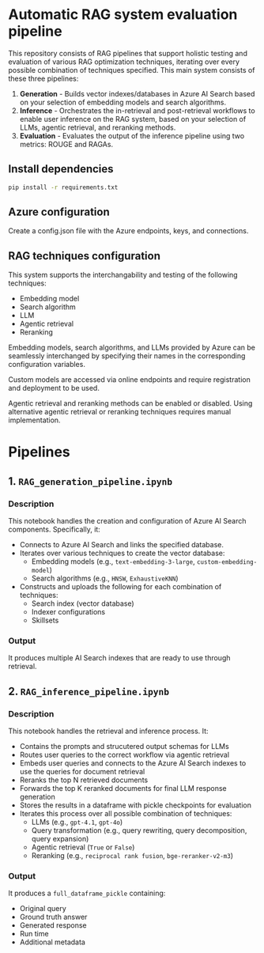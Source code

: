 # Automatic RAG system evaluation pipeline

This repository consists of RAG pipelines that support holistic testing and evaluation of various RAG optimization techniques, iterating over every possible combination of techniques specified. This main system consists of these three pipelines:

1. **Generation** - Builds vector indexes/databases in Azure AI Search based on your selection of embedding models and search algorithms.
2. **Inference** - Orchestrates the in-retrieval and post-retrieval workflows to enable user inference on the RAG system, based on your selection of LLMs, agentic retrieval, and reranking methods.
3. **Evaluation** - Evaluates the output of the inference pipeline using two metrics: ROUGE and RAGAs. 

## Install dependencies


```bash
pip install -r requirements.txt
```

## Azure configuration

Create a config.json file with the Azure endpoints, keys, and connections.

## RAG techniques configuration 
This system supports the interchangability and testing of the following techniques:
- Embedding model
- Search algorithm
- LLM
- Agentic retrieval
- Reranking

Embedding models, search algorithms, and LLMs provided by Azure can be seamlessly interchanged by specifying their names in the corresponding configuration variables.

Custom models are accessed via online endpoints and require registration and deployment to be used.

Agentic retrieval and reranking methods can be enabled or disabled. Using alternative agentic retrieval or reranking techniques requires manual implementation. 

# Pipelines

## 1. `RAG_generation_pipeline.ipynb`

### Description
This notebook handles the creation and configuration of Azure AI Search components. Specifically, it:
- Connects to Azure AI Search and links the specified database.
- Iterates over various techniques to create the vector database:
  - Embedding models (e.g., `text-embedding-3-large`, `custom-embedding-model`)
  - Search algorithms (e.g., `HNSW`, `ExhaustiveKNN`)
- Constructs and uploads the following for each combination of techniques:
  - Search index (vector database)
  - Indexer configurations
  - Skillsets
 
### Output
It produces multiple AI Search indexes that are ready to use through retrieval.

## 2. `RAG_inference_pipeline.ipynb`

### Description
This notebook handles the retrieval and inference process. It:
- Contains the prompts and strucutered output schemas for LLMs
- Routes user queries to the correct workflow via agentic retrieval
- Embeds user queries and connects to the Azure AI Search indexes to use the queries for document retrieval
- Reranks the top N retrieved documents
- Forwards the top K reranked documents for final LLM response generation
- Stores the results in a dataframe with pickle checkpoints for evaluation
- Iterates this process over all possible combination of techniques:
  - LLMs (e.g., `gpt-4.1`, `gpt-4o`)
  - Query transformation (e.g., query rewriting, query decomposition, query expansion)
  - Agentic retrieval (`True` or `False`)
  - Reranking (e.g., `reciprocal rank fusion`, `bge-reranker-v2-m3`)

### Output
It produces a `full_dataframe_pickle` containing:
- Original query
- Ground truth answer
- Generated response
- Run time
- Additional metadata
